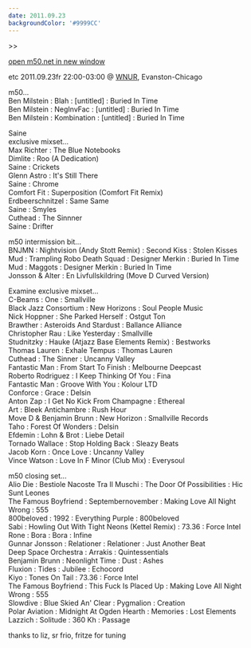 ```yaml
---
date: 2011.09.23
backgroundColor: '#9999CC'
---
```


\>>

[open m50.net in new window  
](http://m50.net/)  

etc 2011.09.23fr 22:00-03:00 @ [WNUR](http://www.wnur.org/), Evanston-Chicago  

m50...  
Ben Milstein : Blah : \[untitled\] : Buried In Time  
Ben Milstein : NegInvFac : \[untitled\] : Buried In Time  
Ben Milstein : Kombination : \[untitled\] : Buried In Time  

Saine  
exclusive mixset...  
Max Richter : The Blue Notebooks  
Dimlite : Roo (A Dedication)  
Saine : Crickets  
Glenn Astro : It's Still There  
Saine : Chrome  
Comfort Fit : Superposition (Comfort Fit Remix)  
Erdbeerschnitzel : Same Same  
Saine : Smyles  
Cuthead : The Sinnner  
Saine : Drifter  

m50 intermission bit...  
BNJMN : Nightvision (Andy Stott Remix) : Second Kiss : Stolen Kisses  
Mud : Trampling Robo Death Squad : Designer Merkin : Buried In Time  
Mud : Maggots : Designer Merkin : Buried In Time  
Jonsson & Alter : En Livfullskildring (Move D Curved Version)  

Examine exclusive mixset...  
C-Beams : One : Smallville  
Black Jazz Consortium : New Horizons : Soul People Music  
Nick Hoppner : She Parked Herself : Ostgut Ton  
Brawther : Asteroids And Stardust : Ballance Alliance  
Christopher Rau : Like Yesterday : Smallville  
Studnitzky : Hauke (Atjazz Base Elements Remix) : Bestworks  
Thomas Lauren : Exhale Tempus : Thomas Lauren  
Cuthead : The Sinner : Uncanny Valley  
Fantastic Man : From Start To Finish : Melbourne Deepcast  
Roberto Rodriguez : I Keep Thinking Of You : Fina  
Fantastic Man : Groove With You : Kolour LTD  
Conforce : Grace : Delsin  
Anton Zap : I Get No Kick From Champagne : Ethereal  
Art : Bleek Antichambre : Rush Hour  
Move D & Benjamin Brunn : New Horizon : Smallville Records  
Taho : Forest Of Wonders : Delsin  
Efdemin : Lohn & Brot : Liebe Detail  
Tornado Wallace : Stop Holding Back : Sleazy Beats  
Jacob Korn : Once Love : Uncanny Valley  
Vince Watson : Love In F Minor (Club Mix) : Everysoul  

m50 closing set...  
Alio Die : Bestiole Nacoste Tra Il Muschi : The Door Of Possibilities : Hic Sunt Leones  
The Famous Boyfriend : Septembernovember : Making Love All Night Wrong : 555  
800beloved : 1992 : Everything Purple : 800beloved  
Sabi : Howling Out With Tight Neons (Kettel Remix) : 73.36 : Force Intel  
Rone : Bora : Bora : Infine  
Gunnar Jonsson : Relationer : Relationer : Just Another Beat  
Deep Space Orchestra : Arrakis : Quintessentials  
Benjamin Brunn : Neonlight Time : Dust : Ashes  
Fluxion : Tides : Jubilee : Echocord  
Kiyo : Tones On Tail : 73.36 : Force Intel  
The Famous Boyfriend : This Fuck Is Placed Up : Making Love All Night Wrong : 555  
Slowdive : Blue Skied An' Clear : Pygmalion : Creation  
Polar Aviation : Midnight At Ogden Hearth : Memories : Lost Elements  
Lazzich : Solitude : 360 Kh : Passage  

thanks to liz, sr frio, fritze for tuning